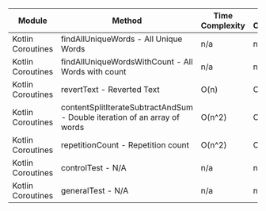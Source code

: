 | Module | Method | Time Complexity | Space Complexity | Repetitions | Measured Duration | Machine |
|---|---|---|---|---|---|---|
| Kotlin Coroutines | findAllUniqueWords - All Unique Words | n/a | n/a | 10000 | 3331 | Prototype |
| Kotlin Coroutines | findAllUniqueWordsWithCount - All Words with count | n/a | n/a | 10000 | 1971 | Prototype |
| Kotlin Coroutines | revertText - Reverted Text | O(n) | O(1) | 10000 | 703 | Prototype |
| Kotlin Coroutines | contentSplitIterateSubtractAndSum - Double iteration of an array of words | O(n^2) | O(1) | 10000 | 1966 | Prototype |
| Kotlin Coroutines | repetitionCount - Repetition count | O(n^2) | O(1) | 10000 | 2185 | Prototype |
| Kotlin Coroutines | controlTest - N/A | n/a | n/a | 10000 | 673 | Prototype |
| Kotlin Coroutines | generalTest - N/A | n/a | n/a | 10000 | 189 | Prototype |
